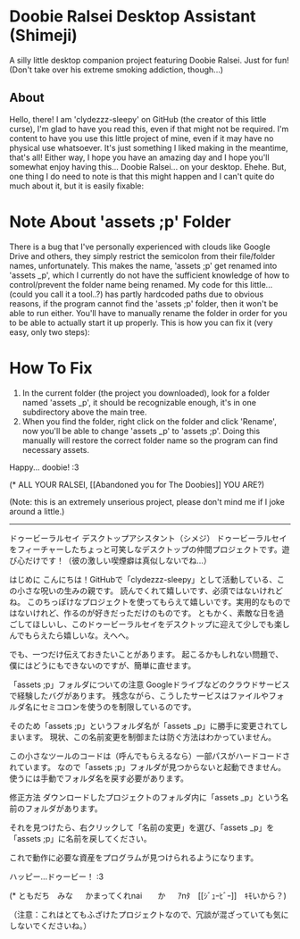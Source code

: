 # Doobie Ralsei Desktop Assistant (Shimeji)

A silly little desktop companion project featuring Doobie Ralsei. Just for fun! (Don't take over his extreme smoking addiction, though...)

## About
Hello, there! I am 'clydezzz-sleepy' on GitHub (the creator of this little curse), I'm glad to have you read this, even if that might not be required.
I'm content to have you use this little project of mine, even if it may have no physical use whatsoever. It's just something I liked making in the meantime, that's all!
Either way, I hope you have an amazing day and I hope you'll somewhat enjoy having this... Doobie Ralsei... on your desktop. Ehehe.
But, one thing I do need to note is that this might happen and I can't quite do much about it, but it is easily fixable:

# Note About 'assets ;p' Folder
There is a bug that I've personally experienced with clouds like Google Drive and others, they simply restrict the semicolon from their file/folder names, unfortunately.
This makes the name, 'assets ;p' get renamed into 'assets _p', which I currently do not have the sufficient knowledge of how to control/prevent the folder name being renamed.
My code for this little... (could you call it a tool..?) has partly hardcoded paths due to obvious reasons, if the program cannot find the 'assets ;p' folder, then it won't be able to run either. You'll have to manually rename the folder in order for you to be able to actually start it up properly.
This is how you can fix it (very easy, only two steps):

# How To Fix
1.	In the current folder (the project you downloaded), look for a folder named 'assets _p', it should be recognizable enough, it's in one subdirectory above the main tree.
2.	When you find the folder, right click on the folder and click 'Rename', now you'll be able to change 'assets _p' to 'assets ;p'.
Doing this manually will restore the correct folder name so the program can find necessary assets.

Happy... doobie! :3



(* ALL YOUR RALSEI,  [[Abandoned you for The Doobies]] YOU ARE?)

(Note: this is an extremely unserious project, please don't mind me if I joke around a little.)

-------------------------------------------------------------------------------------------------------------------------------------------------

ドゥービーラルセイ デスクトップアシスタント（シメジ）
ドゥービーラルセイをフィーチャーしたちょっと可笑しなデスクトップの仲間プロジェクトです。遊び心だけです！（彼の激しい喫煙癖は真似しないでね…）

はじめに
こんにちは！GitHubで「clydezzz-sleepy」として活動している、この小さな呪いの生みの親です。
読んでくれて嬉しいです、必須ではないけれどね。
このちっぽけなプロジェクトを使ってもらえて嬉しいです。実用的なものではないけれど、作るのが好きだっただけのものです。
ともかく、素敵な日を過ごしてほしいし、このドゥービーラルセイをデスクトップに迎えて少しでも楽しんでもらえたら嬉しいな。えへへ。

でも、一つだけ伝えておきたいことがあります。
起こるかもしれない問題で、僕にはどうにもできないのですが、簡単に直せます。

「assets ;p」フォルダについての注意
Googleドライブなどのクラウドサービスで経験したバグがあります。
残念ながら、こうしたサービスはファイルやフォルダ名にセミコロンを使うのを制限しているのです。

そのため「assets ;p」というフォルダ名が「assets _p」に勝手に変更されてしまいます。
現状、この名前変更を制御または防ぐ方法はわかっていません。

この小さなツールのコードは（呼んでもらえるなら）一部パスがハードコードされています。
なので「assets ;p」フォルダが見つからないと起動できません。
使うには手動でフォルダ名を戻す必要があります。

修正方法
ダウンロードしたプロジェクトのフォルダ内に「assets _p」という名前のフォルダがあります。

それを見つけたら、右クリックして「名前の変更」を選び、「assets _p」を「assets ;p」に名前を戻してください。

これで動作に必要な資産をプログラムが見つけられるようになります。

ハッピー…ドゥービー！ :3

(* ともだち　みな
　 かまってくれnai　　か
　 ｱnﾀ　[[ｼﾞｭｰﾋﾞｰ]]　ｷﾓいから？)

（注意：これはとてもふざけたプロジェクトなので、冗談が混ざっていても気にしないでくださいね。）
